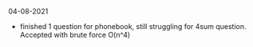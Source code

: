 04-08-2021
- finished 1 question for phonebook, still struggling for 4sum question. Accepted with brute force O(n^4)